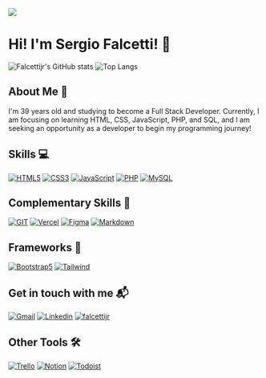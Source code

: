 <img src="Banner_GitHub.svg"></img>

# Hi! I'm Sergio Falcetti! 🖖

![Falcettijr's GitHub stats](https://github-readme-stats.vercel.app/api?username=falcettijr&theme=github_dark_dimmed&bg_color=22272e&show_icons=true&hide=contribs,stars&hide_border=true&hide_title=true)
![Top Langs](https://github-readme-stats.vercel.app/api/top-langs/?username=falcettijr&layout=compact&theme=github_dark_dimmed&bg_color=22272e&hide_border=true&hide_title=true)

##  About Me  👤 

I'm 39 years old and studying to become a Full Stack Developer. Currently, I am focusing on learning HTML, CSS, JavaScript, PHP, and SQL, and I am seeking an opportunity as a developer to begin my programming journey!

## Skills  💻

[![HTML5](https://img.shields.io/badge/HTML5-E34F26?style=for-the-badge&logo=html5&logoColor=white)]()
[![CSS3](https://img.shields.io/badge/CSS3-1572B6?style=for-the-badge&logo=css3&logoColor=white)]()
[![JavaScript](https://img.shields.io/badge/JavaScript-F7DF1E?style=for-the-badge&logo=javascript&logoColor=black)]()
[![PHP](https://img.shields.io/badge/PHP-777BB4.svg?style=for-the-badge&logo=PHP&logoColor=white)]()
[![MySQL](https://img.shields.io/badge/MySQL-4479A1.svg?style=for-the-badge&logo=MySQL&logoColor=white)]()

## Complementary Skills  🥷

[![GIT](https://img.shields.io/badge/GIT-E44C30?style=for-the-badge&logo=git&logoColor=white)]()
[![Vercel](https://img.shields.io/badge/Vercel-000000.svg?style=for-the-badge&logo=Vercel&logoColor=white)]()
[![Figma](https://img.shields.io/badge/Figma-F24E1E?style=for-the-badge&logo=figma&logoColor=white)]()
[![Markdown](https://img.shields.io/badge/Markdown-000000.svg?style=for-the-badge&logo=Markdown&logoColor=white)]()

## Frameworks  🧰

[![Bootstrap5](https://img.shields.io/badge/Bootstrap-563D7C?style=for-the-badge&logo=bootstrap&logoColor=white)]()
[![Tailwind](https://img.shields.io/badge/Tailwind%20CSS-06B6D4.svg?style=for-the-badge&logo=Tailwind-CSS&logoColor=white)]()

## Get in touch with me  📬

[![Gmail](https://img.shields.io/badge/Gmail-D14836?style=for-the-badge&logo=gmail&logoColor=white
)](mailto:falcettijr@gmail.com)
[![Linkedin](https://img.shields.io/badge/LinkedIn-0077B5?style=for-the-badge&logo=linkedin&logoColor=white)](https://www.linkedin.com/in/sergiofalcetti)
[![falcettijr](https://img.shields.io/badge/Stack_Overflow-FE7A16?style=for-the-badge&logo=stack-overflow&logoColor=white)](https://stackoverflow.com/users/19959736/sergio-falcetti)

## Other Tools  🛠️

[![Trello](https://img.shields.io/badge/Trello-0052CC?style=for-the-badge&logo=trello&logoColor=whit)]()
[![Notion](https://img.shields.io/badge/Notion-000000?style=for-the-badge&logo=notion&logoColor=white)]()
[![Todoist](https://img.shields.io/badge/Todoist-E44332?style=for-the-badge&logo=todoist&logoColor=white)]()

